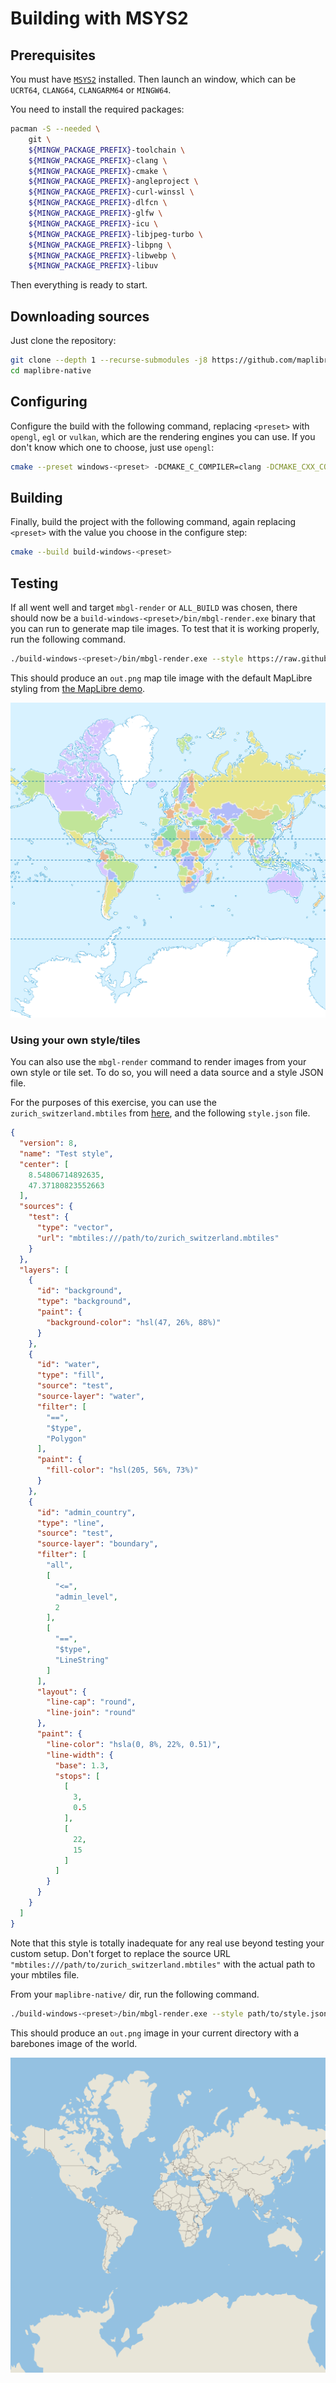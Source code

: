 # Building with MSYS2

## Prerequisites

You must have [`MSYS2`](https://www.msys2.org/) installed. Then launch an  window, which can be `UCRT64`, `CLANG64`, `CLANGARM64` or `MINGW64`.

You need to install the required packages:

```sh
pacman -S --needed \
    git \
    ${MINGW_PACKAGE_PREFIX}-toolchain \
    ${MINGW_PACKAGE_PREFIX}-clang \
    ${MINGW_PACKAGE_PREFIX}-cmake \
    ${MINGW_PACKAGE_PREFIX}-angleproject \
    ${MINGW_PACKAGE_PREFIX}-curl-winssl \
    ${MINGW_PACKAGE_PREFIX}-dlfcn \
    ${MINGW_PACKAGE_PREFIX}-glfw \
    ${MINGW_PACKAGE_PREFIX}-icu \
    ${MINGW_PACKAGE_PREFIX}-libjpeg-turbo \
    ${MINGW_PACKAGE_PREFIX}-libpng \
    ${MINGW_PACKAGE_PREFIX}-libwebp \
    ${MINGW_PACKAGE_PREFIX}-libuv
```

Then everything is ready to start.

## Downloading sources

Just clone the repository:

```sh
git clone --depth 1 --recurse-submodules -j8 https://github.com/maplibre/maplibre-native.git
cd maplibre-native
```

## Configuring

Configure the build with the following command, replacing `<preset>` with `opengl`, `egl` or `vulkan`, which are the rendering engines you can use. If you don't know which one to choose, just use `opengl`:

```sh
cmake --preset windows-<preset> -DCMAKE_C_COMPILER=clang -DCMAKE_CXX_COMPILER=clang++
```

## Building

Finally, build the project with the following command, again replacing `<preset>` with the value you choose in the configure step:

```sh
cmake --build build-windows-<preset>
```

## Testing

If all went well and target `mbgl-render` or `ALL_BUILD` was chosen, there should now be a `build-windows-<preset>/bin/mbgl-render.exe` binary that you can run to generate map tile images. To test that it is working properly, run the following command.

```sh
./build-windows-<preset>/bin/mbgl-render.exe --style https://raw.githubusercontent.com/maplibre/demotiles/gh-pages/style.json --output out.png
```

This should produce an `out.png` map tile image with the default MapLibre styling from [the MapLibre demo](https://maplibre.org/maplibre-gl-js/docs/examples/display-a-map/).

![Sample image of world from mbgl-render command](images/sample-maplibre-style-mbgl-render-out.png)

### Using your own style/tiles

You can also use the `mbgl-render` command to render images from your own style or tile set. To do so, you will need a data source and a style JSON file.

For the purposes of this exercise, you can use the `zurich_switzerland.mbtiles` from [here](https://github.com/acalcutt/tileserver-gl/releases/download/test_data/zurich_switzerland.mbtiles), and the following `style.json` file.

```json
{
  "version": 8,
  "name": "Test style",
  "center": [
    8.54806714892635,
    47.37180823552663
  ],
  "sources": {
    "test": {
      "type": "vector",
      "url": "mbtiles:///path/to/zurich_switzerland.mbtiles"
    }
  },
  "layers": [
    {
      "id": "background",
      "type": "background",
      "paint": {
        "background-color": "hsl(47, 26%, 88%)"
      }
    },
    {
      "id": "water",
      "type": "fill",
      "source": "test",
      "source-layer": "water",
      "filter": [
        "==",
        "$type",
        "Polygon"
      ],
      "paint": {
        "fill-color": "hsl(205, 56%, 73%)"
      }
    },
    {
      "id": "admin_country",
      "type": "line",
      "source": "test",
      "source-layer": "boundary",
      "filter": [
        "all",
        [
          "<=",
          "admin_level",
          2
        ],
        [
          "==",
          "$type",
          "LineString"
        ]
      ],
      "layout": {
        "line-cap": "round",
        "line-join": "round"
      },
      "paint": {
        "line-color": "hsla(0, 8%, 22%, 0.51)",
        "line-width": {
          "base": 1.3,
          "stops": [
            [
              3,
              0.5
            ],
            [
              22,
              15
            ]
          ]
        }
      }
    }
  ]
}
```

Note that this style is totally inadequate for any real use beyond testing your custom setup. Don't forget to replace the source URL `"mbtiles:///path/to/zurich_switzerland.mbtiles"` with the actual path to your mbtiles file.

From your `maplibre-native/` dir, run the following command.

```sh
./build-windows-<preset>/bin/mbgl-render.exe --style path/to/style.json --output out.png
```

This should produce an `out.png` image in your current directory with a barebones image of the world.

![Sample image of world from mbgl-render command](images/sample-barebones-mbgl-render-out.png)
